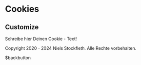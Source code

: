 # Cookies

## Customize

Schreibe hier Deinen Cookie - Text!

Copyright 2020 - 2024 Niels Stockfleth. Alle Rechte vorbehalten.

$backbutton
